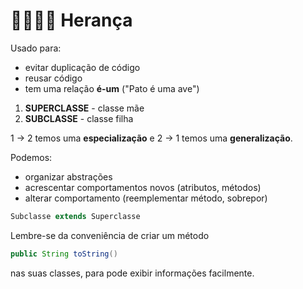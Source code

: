 # 👨‍👩‍👧‍👦 Herança
Usado para:
- evitar duplicação de código
- reusar código
- tem uma relação **é-um** ("Pato é uma ave")

1. **SUPERCLASSE** - classe mãe
2. **SUBCLASSE** - classe filha

1 -> 2 temos uma **especialização** e 2 -> 1 temos uma **generalização**.

Podemos:
- organizar abstrações
- acrescentar comportamentos novos (atributos, métodos)
- alterar comportamento (reemplementar método, sobrepor)

```java
Subclasse extends Superclasse
```

Lembre-se da conveniência de criar um método
```java
public String toString()
```
nas suas classes, para pode exibir informações facilmente.
